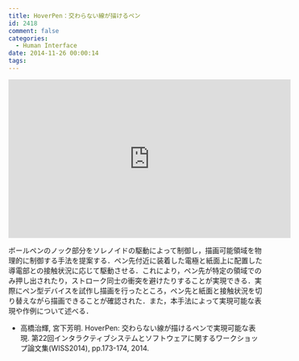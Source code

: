 ```yaml
---
title: HoverPen：交わらない線が描けるペン
id: 2418
comment: false
categories:
  - Human Interface
date: 2014-11-26 00:00:14
tags:
---
```



<iframe width="560" height="315" src="https://www.youtube.com/embed/Qc9z0iq3wX4" frameborder="0" allowfullscreen></iframe>



ボールペンのノック部分をソレノイドの駆動によって制御し，描画可能領域を物理的に制御する手法を提案する．ペン先付近に装着した電極と紙面上に配置した導電部との接触状況に応じて駆動させる．これにより，ペン先が特定の領域でのみ押し出されたり，ストローク同士の衝突を避けたりすることが実現できる．実際にペン型デバイスを試作し描画を行ったところ，ペン先と紙面と接触状況を切り替えながら描画できることが確認された．また，本手法によって実現可能な表現や作例について述べる．

*   高橋治輝, 宮下芳明. HoverPen: 交わらない線が描けるペンで実現可能な表現. 第22回インタラクティブシステムとソフトウェアに関するワークショップ論文集(WISS2014), pp.173-174, 2014.
